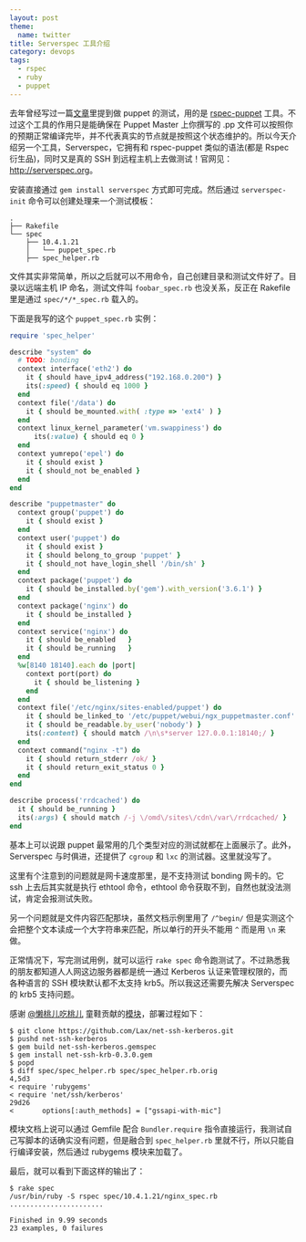 ```yaml
---
layout: post
theme:
  name: twitter
title: Serverspec 工具介绍
category: devops
tags:
  - rspec
  - ruby
  - puppet
---
```


去年曾经写过一篇[文章](http://chenlinux.com/2013/01/10/rspec-puppet-intro)里提到做 puppet 的测试，用的是 [rspec-puppet](http://rspec-puppet.com) 工具。不过这个工具的作用只是能确保在 Puppet Master 上你撰写的 .pp 文件可以按照你的预期正常编译完毕，并不代表真实的节点就是按照这个状态维护的。所以今天介绍另一个工具，Serverspec，它拥有和 rspec-puppet 类似的语法(都是 Rspec 衍生品)，同时又是真的 SSH 到远程主机上去做测试！官网见：<http://serverspec.org>。

安装直接通过 `gem install serverspec` 方式即可完成。然后通过 `serverspec-init` 命令可以创建处理来一个测试模板：

    .
    ├── Rakefile
    └── spec
        ├── 10.4.1.21
        │   └── puppet_spec.rb
        ├── spec_helper.rb

文件其实非常简单，所以之后就可以不用命令，自己创建目录和测试文件好了。目录以远端主机 IP 命名，测试文件叫 `foobar_spec.rb` 也没关系，反正在 Rakefile 里是通过 `spec/*/*_spec.rb` 载入的。

下面是我写的这个 `puppet_spec.rb` 实例：

```ruby
require 'spec_helper'

describe "system" do
  # TODO: bonding
  context interface('eth2') do
    it { should have_ipv4_address("192.168.0.200") }
    its(:speed) { should eq 1000 }
  end
  context file('/data') do
    it { should be_mounted.with( :type => 'ext4' ) }
  end
  context linux_kernel_parameter('vm.swappiness') do
      its(:value) { should eq 0 }
  end
  context yumrepo('epel') do
    it { should exist }
    it { should_not be_enabled }
  end
end

describe "puppetmaster" do
  context group('puppet') do
    it { should exist }
  end
  context user('puppet') do
    it { should exist }
    it { should belong_to_group 'puppet' }
    it { should_not have_login_shell '/bin/sh' }
  end
  context package('puppet') do
    it { should be_installed.by('gem').with_version('3.6.1') }
  end
  context package('nginx') do
    it { should be_installed }
  end
  context service('nginx') do
    it { should be_enabled   }
    it { should be_running   }
  end
  %w[8140 18140].each do |port|
    context port(port) do
      it { should be_listening }
    end
  end
  context file('/etc/nginx/sites-enabled/puppet') do
    it { should be_linked_to '/etc/puppet/webui/ngx_puppetmaster.conf' }
    it { should be_readable.by_user('nobody') }
    its(:content) { should match /\n\s*server 127.0.0.1:18140;/ }
  end
  context command("nginx -t") do
    it { should return_stderr /ok/ }
    it { should return_exit_status 0 }
  end
end

describe process('rrdcached') do
  it { should be_running }
  its(:args) { should match /-j \/omd\/sites\/cdn\/var\/rrdcached/ }
end
```

基本上可以说跟 puppet 最常用的几个类型对应的测试就都在上面展示了。此外，Serverspec 与时俱进，还提供了 `cgroup` 和 `lxc` 的测试器。这里就没写了。

这里有个注意到的问题就是网卡速度那里，是不支持测试 bonding 网卡的。它 ssh 上去后其实就是执行 ethtool 命令，ethtool 命令获取不到，自然也就没法测试，肯定会报测试失败。

另一个问题就是文件内容匹配那块，虽然文档示例里用了 `/^begin/` 但是实测这个会把整个文本读成一个大字符串来匹配，所以单行的开头不能用 `^` 而是用 `\n` 来做。

正常情况下，写完测试用例，就可以运行 `rake spec` 命令跑测试了。不过熟悉我的朋友都知道人人网这边服务器都是统一通过 Kerberos 认证来管理权限的，而 各种语言的 SSH 模块默认都不太支持 krb5。所以我这还需要先解决 Serverspec 的 krb5 支持问题。

感谢 [@懒桃儿吃桃儿](http://weibo.com/u/1653644220) 童鞋贡献的[模块](https://github.com/Lax/net-ssh-kerberos)，部署过程如下：

    $ git clone https://github.com/Lax/net-ssh-kerberos.git
    $ pushd net-ssh-kerberos
    $ gem build net-ssh-kerberos.gemspec
    $ gem install net-ssh-krb-0.3.0.gem
    $ popd
    $ diff spec/spec_helper.rb spec/spec_helper.rb.orig
    4,5d3
    < require 'rubygems'
    < require 'net/ssh/kerberos'
    29d26
    <       options[:auth_methods] = ["gssapi-with-mic"]

模块文档上说可以通过 Gemfile 配合 `Bundler.require` 指令直接运行，我测试自己写脚本的话确实没有问题，但是融合到 `spec_helper.rb` 里就不行，所以只能自行编译安装，然后通过 rubygems 模块来加载了。

最后，就可以看到下面这样的输出了：

    $ rake spec
    /usr/bin/ruby -S rspec spec/10.4.1.21/nginx_spec.rb
    .......................
    
    Finished in 9.99 seconds
    23 examples, 0 failures

